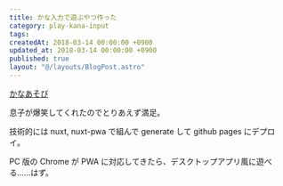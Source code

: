 ```yaml
---
title: かな入力で遊ぶやつ作った
category: play-kana-input
tags:
createdAt: 2018-03-14 00:00:00 +0900
updated_at: 2018-03-14 00:00:00 +0900
published: true
layout: "@/layouts/BlogPost.astro"
---
```


[かなあそび](https://macoshita.github.io/play-kana-input/)

息子が爆笑してくれたのでとりあえず満足。

技術的には nuxt, nuxt-pwa で組んで generate して github pages にデプロイ。

PC 版の Chrome が PWA に対応してきたら、デスクトップアプリ風に遊べる……はず。
